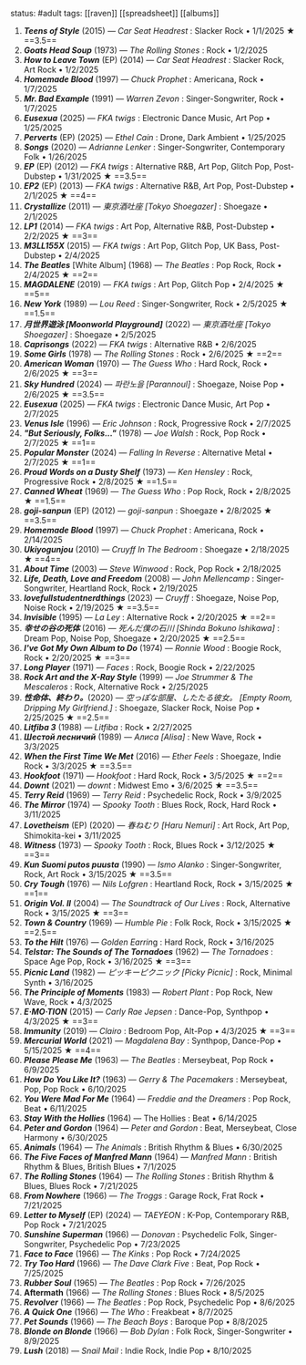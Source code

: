 status: #adult 
tags: [[raven]] [[spreadsheet]] [[albums]] 

1. ***Teens of Style*** (2015) — *Car Seat Headrest* : Slacker Rock • 1/1/2025 ★ ==3.5==
2. ***Goats Head Soup*** (1973) — *The Rolling Stones* : Rock • 1/2/2025
3. ***How to Leave Town*** (EP) (2014) — *Car Seat Headrest* : Slacker Rock, Art Rock • 1/2/2025
4. ***Homemade Blood*** (1997) — *Chuck Prophet* : Americana, Rock • 1/7/2025
5. ***Mr. Bad Example*** (1991) — *Warren Zevon* : Singer-Songwriter, Rock • 1/7/2025
6. ***Eusexua*** (2025) — *FKA twigs* : Electronic Dance Music, Art Pop • 1/25/2025
7. ***Perverts*** (EP) (2025) — *Ethel Cain* : Drone, Dark Ambient • 1/25/2025
8. ***Songs*** (2020) — *Adrianne Lenker* : Singer-Songwriter, Contemporary Folk • 1/26/2025
9. ***EP*** (EP) (2012) — *FKA twigs* : Alternative R&B, Art Pop, Glitch Pop, Post-Dubstep • 1/31/2025 ★ ==3.5==
10. ***EP2*** (EP) (2013) — *FKA twigs* : Alternative R&B, Art Pop, Post-Dubstep • 2/1/2025 ★ ==4==
11. ***Crystallize*** (2011) — *東京酒吐座 [Tokyo Shoegazer]* : Shoegaze • 2/1/2025
12. ***LP1*** (2014) — *FKA twigs* : Art Pop, Alternative R&B, Post-Dubstep • 2/2/2025 ★ ==3==
13. ***M3LL155X*** (2015) — *FKA twigs* : Art Pop, Glitch Pop, UK Bass, Post-Dubstep • 2/4/2025
14. ***The Beatles*** [White Album] (1968) — *The Beatles* : Pop Rock, Rock • 2/4/2025 ★ ==2==
15. ***MAGDALENE*** (2019) — *FKA twigs* : Art Pop, Glitch Pop • 2/4/2025 ★ ==5==
16. ***New York*** (1989) — *Lou Reed* : Singer-Songwriter, Rock • 2/5/2025 ★ ==1.5==
17. ***月世界遊泳 [Moonworld Playground]*** (2022) — *東京酒吐座 [Tokyo Shoegazer]* : Shoegaze • 2/5/2025
18. ***Caprisongs*** (2022) — *FKA twigs* : Alternative R&B • 2/6/2025
19. ***Some Girls*** (1978) — *The Rolling Stones* : Rock • 2/6/2025 ★ ==2==
20. ***American Woman*** (1970) — *The Guess Who* : Hard Rock, Rock • 2/6/2025 ★ ==3==
21. ***Sky Hundred*** (2024) — *파란노을 [Parannoul]* : Shoegaze, Noise Pop • 2/6/2025 ★ ==3.5==
22. ***Eusexua*** (2025) — *FKA twigs* : Electronic Dance Music, Art Pop • 2/7/2025
23. ***Venus Isle*** (1996) — *Eric Johnson* : Rock, Progressive Rock • 2/7/2025
24. ***"But Seriously, Folks..."*** (1978) — *Joe Walsh* : Rock, Pop Rock • 2/7/2025 ★ ==1==
25. ***Popular Monster*** (2024) — *Falling In Reverse* : Alternative Metal • 2/7/2025 ★ ==1==
26. ***Proud Words on a Dusty Shelf*** (1973) — *Ken Hensley* : Rock, Progressive Rock • 2/8/2025 ★ ==1.5==
27. ***Canned Wheat*** (1969) — *The Guess Who* : Pop Rock, Rock • 2/8/2025 ★ ==1.5==
28. ***goji-sanpun*** (EP) (2012) — *goji-sanpun* : Shoegaze • 2/8/2025 ★ ==3.5==
29. ***Homemade Blood*** (1997) — *Chuck Prophet* : Americana, Rock • 2/14/2025
30. ***Ukiyogunjou*** (2010) — *Cruyff In The Bedroom* : Shoegaze • 2/18/2025 ★ ==4==
31. ***About Time*** (2003) — *Steve Winwood* : Rock, Pop Rock • 2/18/2025
32. ***Life, Death, Love and Freedom*** (2008) — *John Mellencamp* : Singer-Songwriter, Heartland Rock, Rock • 2/19/2025
33. ***lovefullstudentnerdthings*** (2023) — *Cruyff* : Shoegaze, Noise Pop, Noise Rock • 2/19/2025 ★ ==3.5==
34. ***Invisible*** (1995) — *La Ley* : Alternative Rock • 2/20/2025 ★ ==2==
35. ***幸せの谷の死体*** (2016) — *死んだ僕の石川 [Shinda Bokuno Ishikawa]* : Dream Pop, Noise Pop, Shoegaze • 2/20/2025 ★ ==2.5==
36. ***I've Got My Own Album to Do*** (1974) — *Ronnie Wood* : Boogie Rock, Rock • 2/20/2025 ★ ==3==
37. ***Long Player*** (1971) — *Faces* : Rock, Boogie Rock • 2/22/2025
38. ***Rock Art and the X-Ray Style*** (1999) — *Joe Strummer & The Mescaleros* : Rock, Alternative Rock • 2/25/2025
39. ***性命体、終わり。***(2020) — *空っぽな部屋、したたる彼女。 [Empty Room, Dripping My Girlfriend.]* : Shoegaze, Slacker Rock, Noise Pop • 2/25/2025 ★ ==2.5==
40. ***Litfiba 3*** (1988) — *Litfiba* : Rock • 2/27/2025
41. ***Шестой лесничий*** (1989) — *Алиса [Alisa]* : New Wave, Rock • 3/3/2025
42. ***When the First Time We Met*** (2016) — *Ether Feels* : Shoegaze, Indie Rock • 3/3/2025 ★ ==3.5==
43. ***Hookfoot*** (1971) — *Hookfoot* : Hard Rock, Rock • 3/5/2025 ★ ==2==
44. ***Downt*** (2021) — *downt* : Midwest Emo • 3/6/2025 ★ ==3.5==
45. ***Terry Reid*** (1969) — *Terry Reid* : Psychedelic Rock, Rock • 3/9/2025
46. ***The Mirror*** (1974) —  *Spooky Tooth* : Blues Rock, Rock, Hard Rock • 3/11/2025
47. ***Lovetheism*** (EP) (2020) — *春ねむり [Haru Nemuri]* : Art Rock, Art Pop, Shimokita-kei • 3/11/2025
48. ***Witness*** (1973) — *Spooky Tooth* : Rock, Blues Rock • 3/12/2025 ★ ==3==
49. ***Kun Suomi putos puusta*** (1990) — *Ismo Alanko* : Singer-Songwriter, Rock, Art Rock • 3/15/2025 ★ ==3.5==
50. ***Cry Tough*** (1976) — *Nils Lofgren* : Heartland Rock, Rock • 3/15/2025 ★ ==1==
51. ***Origin Vol. II*** (2004) —  *The Soundtrack of Our Lives* : Rock, Alternative Rock • 3/15/2025 ★ ==3==
52. ***Town & Country*** (1969) — *Humble Pie* : Folk Rock, Rock • 3/15/2025 ★ ==2.5==
53. ***To the Hilt*** (1976) — *Golden Earrin*g : Hard Rock, Rock • 3/16/2025
54. ***Telstar: The Sounds of The Tornadoes*** (1962) — *The Tornadoes* : Space Age Pop, Rock • 3/16/2025 ★ ==3==
55. ***Picnic Land*** (1982) — *ピッキーピクニック [Picky Picnic]* : Rock, Minimal Synth • 3/16/2025
56. ***The Principle of Moments*** (1983) — *Robert Plant* : Pop Rock, New Wave, Rock • 4/3/2025
57. ***E·MO·TION*** (2015) — *Carly Rae Jepsen* : Dance-Pop, Synthpop • 4/3/2025 ★ ==3==
58. ***Immunity*** (2019) — *Clairo* : Bedroom Pop, Alt-Pop • 4/3/2025 ★ ==3==
59. ***Mercurial World*** (2021) — *Magdalena Bay* : Synthpop, Dance-Pop • 5/15/2025 ★ ==4==
60. ***Please Please Me*** (1963) — *The Beatles* : Merseybeat, Pop Rock • 6/9/2025 
61. ***How Do You Like It?*** (1963) — *Gerry & The Pacemakers* : Merseybeat, Pop, Pop Rock • 6/10/2025
62. ***You Were Mad For Me*** (1964) — *Freddie and the Dreamers* : Pop Rock, Beat • 6/11/2025
63. ***Stay With the Hollies*** (1964) — The Hollies : Beat • 6/14/2025
64. ***Peter and Gordon*** (1964) — *Peter and Gordon* : Beat, Merseybeat, Close Harmony • 6/30/2025
65. ***Animals*** (1964) — *The Animals* : British Rhythm & Blues • 6/30/2025 
66. ***The Five Faces of Manfred Mann*** (1964) — *Manfred Mann* : British Rhythm & Blues, British Blues • 7/1/2025
67. ***The Rolling Stones*** (1964) — *The Rolling Stones* : British Rhythm & Blues, Blues Rock • 7/21/2025
68. ***From Nowhere*** (1966) — *The Troggs* : Garage Rock, Frat Rock • 7/21/2025
69. ***Letter to Myself*** (EP) (2024) — *TAEYEON* : K-Pop, Contemporary R&B, Pop Rock • 7/21/2025
70. ***Sunshine Superman*** (1966) — *Donovan* : 	Psychedelic Folk, Singer-Songwriter, Psychedelic Pop • 7/23/2025
71. ***Face to Face*** (1966) — *The Kinks* : Pop Rock • 7/24/2025
72. ***Try Too Hard*** (1966) — *The Dave Clark Five* : Beat, Pop Rock • 7/25/2025
73. ***Rubber Soul*** (1965) — *The Beatles* : Pop Rock • 7/26/2025
74. **Aftermath** (1966) — *The Rolling Stones* : Blues Rock • 8/5/2025
75. ***Revolver*** (1966) — *The Beatles* : Pop Rock, Psychedelic Pop • 8/6/2025
76. ***A Quick One*** (1966) — *The Who* : Freakbeat • 8/7/2025
77. ***Pet Sounds*** (1966) — *The Beach Boys* : Baroque Pop • 8/8/2025 
78. ***Blonde on Blonde*** (1966) — *Bob Dylan* : Folk Rock, Singer-Songwriter • 8/9/2025
79. ***Lush*** (2018) — *Snail Mail* : Indie Rock, Indie Pop • 8/10/2025